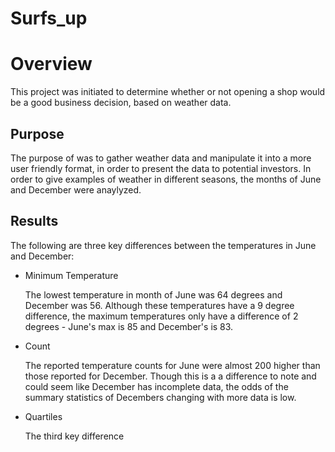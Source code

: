 # Surfs_up

# Overview
  
  This project was initiated to determine whether or not opening a shop would be a good business decision, based on weather data.
  
## Purpose

  The purpose of was to gather weather data and manipulate it into a more user friendly format, in order to present the data to potential investors.  In order to give examples of weather in different seasons, the months of June and December were anaylyzed.
  
## Results

  The following are three key differences between the temperatures in June and December:
  
  - Minimum Temperature
    
    The lowest temperature in month of June was 64 degrees and December was 56. Although these temperatures have a 9 degree difference, the maximum temperatures only have a difference of 2 degrees - June's max is 85 and December's is 83.
    
  - Count 

    The reported temperature counts for June were almost 200 higher than those reported for December.  Though this is a a difference to note and could seem like December has incomplete data, the odds of the summary statistics of Decembers changing with more data is low.
    
  - Quartiles

    The third key difference

  

